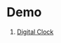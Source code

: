 Demo
===
<ol>
    <li><a href="http://zhongao.github.io/learnjs/clock/">Digital Clock</a></li>
</ol>